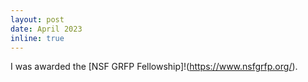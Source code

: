 ```yaml
---
layout: post
date: April 2023
inline: true
---
```


I was awarded the [NSF GRFP Fellowship]!(https://www.nsfgrfp.org/).